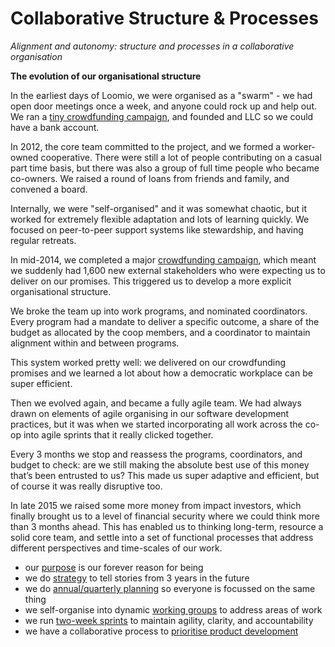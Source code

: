 # Collaborative Structure & Processes
*Alignment and autonomy: structure and processes in a collaborative organisation*

**The evolution of our organisational structure**

In the earliest days of Loomio, we were organised as a "swarm" - we had open door meetings once a week, and anyone could rock up and help out. We ran a [tiny crowdfunding campaign](https://www.pledgeme.co.nz/projects/166-loomio), and founded and LLC so we could have a bank account. 

In 2012, the core team committed to the project, and we formed a worker-owned cooperative. There were still a lot of people contributing on a casual part time basis, but there was also a group of full time people who became co-owners. We raised a round of loans from friends and family, and convened a board. 

Internally, we were "self-organised" and it was somewhat chaotic, but it worked for extremely flexible adaptation and lots of learning quickly. We focused on peer-to-peer support systems like stewardship, and having regular retreats.

In mid-2014, we completed a major [crowdfunding campaign](https://www.loomio.org/crowdfunding_celebration), which meant we suddenly had 1,600 new external stakeholders who were expecting us to deliver on our promises. This triggered us to develop a more explicit organisational structure.

We broke the team up into work programs, and nominated coordinators. Every program had a mandate to deliver a specific outcome, a share of the budget as allocated by the coop members, and a coordinator to maintain alignment within and between programs. 

This system worked pretty well: we delivered on our crowdfunding promises and we learned a lot about how a democratic workplace can be super efficient. 

Then we evolved again, and became a fully agile team. We had always drawn on elements of agile organising in our software development practices, but it was when we started incorporating all work across the co-op into agile sprints that it really clicked together.

Every 3 months we stop and reassess the programs, coordinators, and budget to check: are we still making the absolute best use of this money that’s been entrusted to us? This made us super adaptive and efficient, but of course it was really disruptive too.

In late 2015 we raised some more money from impact investors, which finally brought us to a level of financial security where we could think more than 3 months ahead. This has enabled us to thinking long-term, resource a solid core team, and settle into a set of functional processes that address different perspectives and time-scales of our work.

* our [purpose](https://loomio.gitbooks.io/loomio-cooperative-handbook/content/purpose_&_vision.html) is our forever reason for being
* we do [strategy](https://loomio.gitbooks.io/loomio-cooperative-handbook/content/strategy.html) to tell stories from 3 years in the future
* we do [annual/quarterly planning](https://loomio.gitbooks.io/loomio-cooperative-handbook/content/planning.html) so everyone is focussed on the same thing
* we self-organise into dynamic [working groups](https://loomio.gitbooks.io/loomio-cooperative-handbook/content/working_groups.html) to address areas of work
* we run [two-week sprints](https://loomio.gitbooks.io/loomio-cooperative-handbook/content/sprints.html) to maintain agility, clarity, and accountability
* we have a collaborative process to [prioritise product development](https://loomio.gitbooks.io/loomio-cooperative-handbook/content/product_prioritisation.html)

